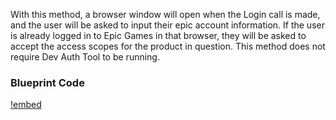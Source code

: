 <!-- Disable video tutorial until it is created
[!badge variant="danger" target="blank" size="xl" icon="video" text="Video Tutorial"](https://retype.com/) 
-->

With this method, a browser window will open when the Login call is made, and the user will be asked to input their epic account information. If the user is already logged in to Epic Games in that browser, they will be asked to accept the access scopes for the product in question. This method does not require Dev Auth Tool to be running.

### Blueprint Code


[!embed](https://blueprintue.com/render/p3t3rq_z/)